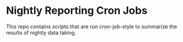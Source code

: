 
Nightly Reporting Cron Jobs
==========================

This repo contains scripts that are run cron-job-style to summarize the results
of nightly data taking.
